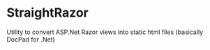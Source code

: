 StraightRazor
=============

Utility to convert ASP.Net Razor views into static html files (basically DocPad for .Net)
